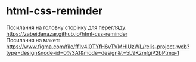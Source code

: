 # html-css-reminder


Посилання на головну сторінку для перегляду: https://zabeidanazar.github.io/html-css-reminder  
Посилання на макет: https://www.figma.com/file/ff1v4I0TYfH6vTVMHIUzWL/relis-project-web?type=design&node-id=0%3A1&mode=design&t=5L9KzmlgiP2bPtmq-1
